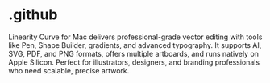 # .github
Linearity Curve for Mac delivers professional-grade vector editing with tools like Pen, Shape Builder, gradients, and advanced typography. It supports AI, SVG, PDF, and PNG formats, offers multiple artboards, and runs natively on Apple Silicon. Perfect for illustrators, designers, and branding professionals who need scalable, precise artwork.  
